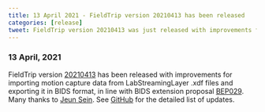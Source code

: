 ```yaml
---
title: 13 April 2021 - FieldTrip version 20210413 has been released
categories: [release]
tweet: FieldTrip version 20210413 was just released with improvements for importing motion capture data from .xdf files and exporting it to BIDS. Many thanks to @JeungSein. See http://www.fieldtriptoolbox.org/#13-april-2021
---
```


### 13 April, 2021

FieldTrip version [20210413](http://github.com/fieldtrip/fieldtrip/releases/tag/20210413) has been released with improvements for importing motion capture data from LabStreamingLayer .xdf files and exporting it in BIDS format, in line with BIDS extension proposal [BEP029](https://bids.neuroimaging.io/bep029). Many thanks to [Jeun Sein](https://github.com/sjeung). See [GitHub](https://github.com/fieldtrip/fieldtrip/compare/20210411...20210413) for the detailed list of updates.
